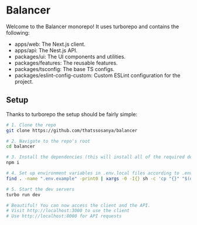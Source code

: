 # Balancer

Welcome to the Balancer monorepo! It uses turborepo and contains the following:

- apps/web: The Next.js client.
- apps/api: The Nest.js API.
- packages/ui: The UI components and utilities.
- packages/features: The reusable features.
- packages/tsconfig: The base TS configs.
- packages/eslint-config-custom: Custom ESLint configuration for the project.

## Setup

Thanks to turborepo the setup should be fairly simple:

```bash
# 1. Clone the repo
git clone https://github.com/thatssosanya/balancer

# 2. Navigate to the repo's root
cd balancer

# 3. Install the dependencies (this will install all of the required dependencies as well as run some postinstall scripts)
npm i

# 4. Set up environment variables in .env.local files according to .env.example files (this will copy every .env.example to an .env.local in the same directory)
find . -name ".env.example" -print0 | xargs -0 -I{} sh -c 'cp "{}" "$(dirname "{}")/.env.local"'

# 5. Start the dev servers
turbo run dev

# Beautiful! You can now access the client and the API.
# Visit http://localhost:3000 to use the client
# Use http://localhost:8000 for API requests
